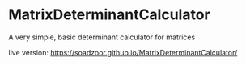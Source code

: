 # MatrixDeterminantCalculator
A very simple, basic determinant calculator for matrices

live version: https://soadzoor.github.io/MatrixDeterminantCalculator/

